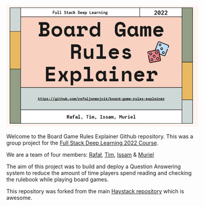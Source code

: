 ![splash](https://github.com/rafaljanwojcik/board-game-rules-explainer/blob/update-readme/splash_image.png)

Welcome to the Board Game Rules Explainer Github repository. This was a group project for the [Full Stack Deep Learning 2022 Course](https://fullstackdeeplearning.com/course/2022/). 

We are a team of four members: [Rafał](https://github.com/rafaljanwojcik), [Tim](https://github.com/timjones1), [Issam](https://github.com/quig) & [Muriel](https://github.com/murielhol)

The aim of this project was to build and deploy a Question Answering system to reduce the amount of time players spend reading and checking the rulebook while playing board games. 

This repository was forked from the main [Haystack repository](https://github.com/deepset-ai/haystack) which is awesome.

